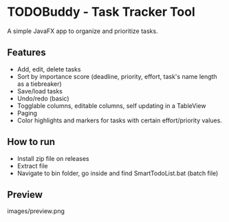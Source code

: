# TODOBuddy - Task Tracker Tool
A simple JavaFX app to organize and prioritize tasks.

## Features
- Add, edit, delete tasks
- Sort by importance score (deadline, priority, effort, task's name length as a tiebreaker)
- Save/load tasks
- Undo/redo (basic)
- Togglable columns, editable columns, self updating in a TableView
- Paging
- Color highlights and markers for tasks with certain effort/priority values.

## How to run
- Install zip file on releases
- Extract file
- Navigate to bin folder, go inside and find SmartTodoList.bat (batch file)
## Preview
images/preview.png
